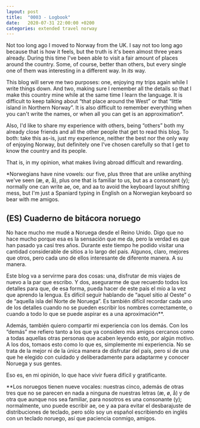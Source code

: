```yaml
---
layout: post
title:  "0003 - Logbook"
date:   2020-07-31 22:00:00 +0200
categories: extended travel norway
---
```


Not too long ago I moved to Norway from the UK. I say not too long ago because that is how it feels, but the truth is it's been almost three years already. During this time I've been able to visit a fair amount of places around the country. Some, of course, better than others, but every single one of them was interesting in a different way. In _its_ way.

This blog will serve me two purposes: one, enjoying my trips again while I write things down. And two, making sure I remember all the details so that I make this country mine while at the same time I learn the language. It is difficult to keep talking about “that place around the West” or that “little island in Northern Norway”. It is also difficult to remember everything when you can't write the names, or when all you can get is an approximation*.

Also, I'd like to share my experience with others, being “others” both my already close friends and all the other people that get to read this blog. To both: take this as-is, just my experience, neither the best nor the only way of enjoying Norway, but definitely one I've chosen carefully so that I get to know the country and its people.

That is, in my opinion, what makes living abroad difficult and rewarding.

*Norwegians have nine vowels: our five, plus three that are unlike anything we've seen (æ, ø, å), plus one that is familiar to us, but as a consonant (y); normally one can write ae, oe, and aa to avoid the keyboard layout shifting mess, but I'm just a Spaniard typing in English on a Norwegian keyboard so bear with me amigos.

## (ES) Cuaderno de bitácora noruego

No hace mucho me mudé a Noruega desde el Reino Unido. Digo que no hace mucho porque esa es la sensación que me da, pero la verdad es que han pasado ya casi tres años. Durante este tiempo he podido visitar una cantidad considerable de sitios a lo largo del país. Algunos, claro, mejores que otros, pero cada uno de ellos interesante de diferente manera. A su manera.

Este blog va a servirme para dos cosas: una, disfrutar de mis viajes de nuevo a la par que escribo. Y dos, asegurarme de que recuerdo todos los detalles para que, de esa forma, pueda hacer de este país el mío a la vez que aprendo la lengua. Es difícil seguir hablando de “aquel sitio al Oeste” o de “aquella isla del Norte de Noruega”. Es también difícil recordar cada uno de los detalles cuando no se pueden escribir los nombres correctamente, o cuando a todo lo que se puede aspirar es a una aproximación**.

Además, también quiero compartir mi experiencia con los demás. Con los “demás” me refiero tanto a los que ya considero mis amigos cercanos como a todas aquellas otras personas que acaben leyendo esto, por algún motivo. A los dos, tomaos esto como lo que es, simplemente mi experiencia. No se trata de la mejor ni de la única manera de disfrutar del país, pero sí de una que he elegido con cuidado y deliberadamente para adaptarme y conocer Noruega y sus gentes.

Eso es, en mi opinión, lo que hace vivir fuera difícil y gratificante.

**Los noruegos tienen nueve vocales: nuestras cinco, además de otras tres que no se parecen en nada a ninguna de nuestras letras (æ, ø, å) y de otra que aunque nos sea familiar, para nosotros es una consonante (y); normalmente, uno puede escribir ae, oe y aa para evitar el desbarajuste de distribuciones de teclado, pero sólo soy un español escribiendo en inglés con un teclado noruego, así que paciencia conmigo, amigos.